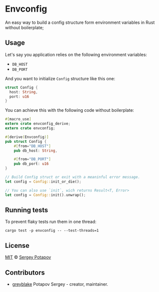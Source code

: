 # Envconfig

An easy way to build a config structure form environment variables in Rust without boilerplate;

## Usage

Let's say you application relies on the following environment variables:

* `DB_HOST`
* `DB_PORT`

And you want to initialize `Config` structure like this one:

```rust
struct Config {
  host: String,
  port: u16
}
```

You can achieve this with the following code without boilerplate:

```rust
#[macro_use]
extern crate envconfig_derive;
extern crate envconfig;

#[derive(Envconfig)]
pub struct Config {
    #[from="DB_HOST"]
    pub db_host: String,

    #[from="DB_PORT"]
    pub db_port: u16
}

// Build Config struct or exit with a meaninful error message.
let config = Config::init_or_die();

// You can also use `init`, wich returns Result<T, Error>
let config = Config::init().unwrap();
```

## Running tests

To prevent flaky tests run them in one thread:

```
cargo test -p envconfig -- --test-threads=1
```

## License

[MIT](https://github.com/greyblake/envconfig-rs/blob/master/LICENSE) © [Sergey Potapov](http://greyblake.com/)

## Contributors

- [greyblake](https://github.com/greyblake) Potapov Sergey - creator, maintainer.
